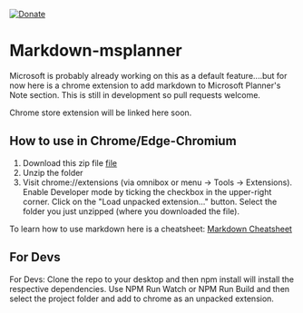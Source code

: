 [![Donate](https://img.shields.io/badge/Donate-PayPal-green.svg)](https://www.paypal.com/donate?business=5DZP7QEDWW85A&currency_code=AUD)

#  Markdown-msplanner 

Microsoft is probably already working on this as a default feature....but for now here is a chrome extension to add markdown to Microsoft Planner's Note section. This is still in development so pull requests welcome.

Chrome store extension will be linked here soon.

## How to use in Chrome/Edge-Chromium

1. Download this zip file <a href ="https://github.com/MattHeffNT/markdown-msplanner/archive/master.zip" download>file</a>
2. Unzip the folder
3. Visit chrome://extensions (via omnibox or menu -> Tools -> Extensions). Enable Developer mode by ticking the checkbox in the upper-right corner.
Click on the "Load unpacked extension..." button. Select the folder you just unzipped (where you downloaded the file).

To learn how to use markdown here is a cheatsheet: <a href ="https://www.markdownguide.org/cheat-sheet/" target="_blank" >Markdown Cheatsheet</a>

## For Devs

For Devs: Clone the repo to your desktop and then npm install will install the respective dependencies. Use NPM Run Watch or NPM Run Build and then select the project folder and add to chrome as an unpacked extension. 

